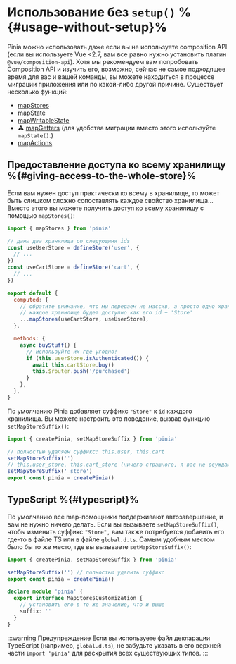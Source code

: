 # Использование без `setup()` %{#usage-without-setup}%

Pinia можно использовать даже если вы не используете сomposition API (если вы используете Vue <2.7, вам все равно нужно установить плагин `@vue/composition-api`). Хотя мы рекомендуем вам попробовать Composition API и изучить его, возможно, сейчас не самое подходящее время для вас и вашей команды, вы можете находиться в процессе миграции приложения или по какой-либо другой причине. Существует несколько функций:

- [mapStores](#giving-access-to-the-whole-store)
- [mapState](../core-concepts/state.md#usage-with-the-options-api)
- [mapWritableState](../core-concepts/state.md#modifiable-state)
- ⚠️ [mapGetters](../core-concepts/getters.md#without-setup) (для удобства миграции вместо этого используйте `mapState()`.)
- [mapActions](../core-concepts/actions.md#without-setup)

## Предоставление доступа ко всему хранилищу %{#giving-access-to-the-whole-store}%

Если вам нужен доступ практически ко всему в хранилище, то может быть слишком сложно сопоставлять каждое свойство хранилища... Вместо этого вы можете получить доступ ко всему хранилищу с помощью `mapStores()`:

```js
import { mapStores } from 'pinia'

// даны два хранилища со следующими ids
const useUserStore = defineStore('user', {
  // ...
})
const useCartStore = defineStore('cart', {
  // ...
})

export default {
  computed: {
    // обратите внимание, что мы передаем не массив, а просто одно хранилище за другим
    // каждое хранилище будет доступно как его id + 'Store'
    ...mapStores(useCartStore, useUserStore),
  },

  methods: {
    async buyStuff() {
      // используйте их где угодно!
      if (this.userStore.isAuthenticated()) {
        await this.cartStore.buy()
        this.$router.push('/purchased')
      }
    },
  },
}
```

По умолчанию Pinia добавляет суффикс `"Store"` к `id` каждого хранилища. Вы можете настроить это поведение, вызвав функцию `setMapStoreSuffix()`:

```js
import { createPinia, setMapStoreSuffix } from 'pinia'

// полностью удаляем суффикс: this.user, this.cart
setMapStoreSuffix('')
// this.user_store, this.cart_store (ничего страшного, я вас не осуждаю)
setMapStoreSuffix('_store')
export const pinia = createPinia()
```

## TypeScript %{#typescript}%

По умолчанию все map-помощники поддерживают автозавершение, и вам не нужно ничего делать. Если вы вызываете `setMapStoreSuffix()`, чтобы изменить суффикс `"Store",` вам также потребуется добавить его где-то в файле TS или в файле `global.d.ts`. Самым удобным местом было бы то же место, где вы вызываете `setMapStoreSuffix()`:

```ts
import { createPinia, setMapStoreSuffix } from 'pinia'

setMapStoreSuffix('') // полностью удалить суффикс
export const pinia = createPinia()

declare module 'pinia' {
  export interface MapStoresCustomization {
    // установить его в то же значение, что и выше
    suffix: ''
  }
}
```

:::warning Предупреждение
Если вы используете файл декларации TypeScript (например, `global.d.ts`), не забудьте указать в его верхней части `import 'pinia'` для раскрытия всех существующих типов.
:::

